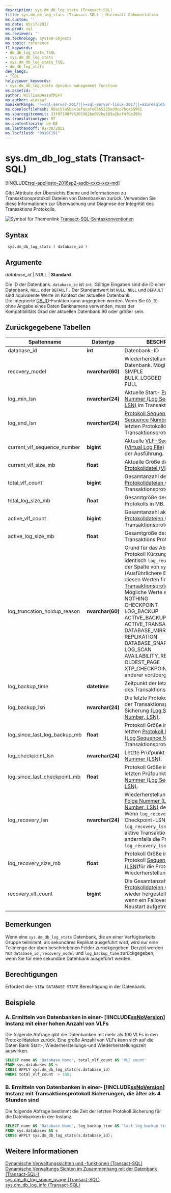 ```yaml
---
description: sys.dm_db_log_stats (Transact-SQL)
title: sys.dm_db_log_stats (Transact-SQL) | Microsoft-Dokumentation
ms.custom: ''
ms.date: 05/17/2017
ms.prod: sql
ms.reviewer: ''
ms.technology: system-objects
ms.topic: reference
f1_keywords:
- dm_db_log_stats_TSQL
- sys.dm_db_log_stats
- sys.dm_db_log_stats_TSQL
- dm_db_log_stats
dev_langs:
- TSQL
helpviewer_keywords:
- sys.dm_db_log_stats dynamic management function
ms.assetid: ''
author: WilliamDAssafMSFT
ms.author: wiassaf
monikerRange: '>=sql-server-2017||>=sql-server-linux-2017||=azuresqldb-mi-current'
ms.openlocfilehash: 88ac57a5ba41afacafe8565225ed9ce7bca55991
ms.sourcegitcommit: 33f0f190f962059826e002be165a2bef4f9e350c
ms.translationtype: MT
ms.contentlocale: de-DE
ms.lasthandoff: 01/30/2021
ms.locfileid: "99191191"
---
```

# <a name="sysdm_db_log_stats-transact-sql"></a>sys.dm_db_log_stats (Transact-SQL)   
[!INCLUDE[tsql-appliesto-2016sp2-asdb-xxxx-xxx-md](../../includes/tsql-appliesto-2016sp2-asdb-xxxx-xxx-md.md)]

Gibt Attribute der Übersichts Ebene und Informationen zu Transaktionsprotokoll Dateien von Datenbanken zurück. Verwenden Sie diese Informationen zur Überwachung und Diagnose der Integrität des Transaktions Protokolls.   
  
 ![Symbol für Themenlink](../../database-engine/configure-windows/media/topic-link.gif "Symbol für Themenlink") [Transact-SQL-Syntaxkonventionen](../../t-sql/language-elements/transact-sql-syntax-conventions-transact-sql.md)  
  
## <a name="syntax"></a>Syntax  
  
```  
 sys.dm_db_log_stats ( database_id )
```  
  
## <a name="arguments"></a>Argumente  

*database_id* | NULL | **Standard**

Die ID der Datenbank. `database_id` ist `int`. Gültige Eingaben sind die ID einer Datenbank, `NULL` oder `DEFAULT` . Der Standardwert ist `NULL`. `NULL` und `DEFAULT` sind äquivalente Werte im Kontext der aktuellen Datenbank.  
Die integrierte [DB_ID](../../t-sql/functions/db-id-transact-sql.md)-Funktion kann angegeben werden. Wenn Sie `DB_ID` ohne Angabe eines Daten Banknamens verwenden, muss der Kompatibilitäts Grad der aktuellen Datenbank 90 oder größer sein.

  
## <a name="tables-returned"></a>Zurückgegebene Tabellen  
  
|Spaltenname|Datentyp|BESCHREIBUNG|  
|-----------------|---------------|-----------------|  
|database_id    |**int**    |Datenbank-ID |  
|recovery_model |**nvarchar(60)**   |   Wiederherstellungs Modell der Datenbank. Mögliche Werte sind: <br /> SIMPLE<br /> BULK_LOGGED <br /> FULL |  
|log_min_lsn    |**nvarchar(24)**   |   Aktuelle Start- [Protokoll Folge Nummer (Log Sequence Number, LSN)](../../relational-databases/sql-server-transaction-log-architecture-and-management-guide.md#Logical_Arch) im Transaktionsprotokoll.|  
|log_end_lsn    |**nvarchar(24)**   |   [Protokoll Sequenznummer (Log Sequence Number, LSN)](../../relational-databases/sql-server-transaction-log-architecture-and-management-guide.md#Logical_Arch) des letzten Protokolldaten Satzes im Transaktionsprotokoll.|  
|current_vlf_sequence_number    |**bigint** |   Aktuelle [VLF-Sequenznummer (Virtual Log File)](../../relational-databases/sql-server-transaction-log-architecture-and-management-guide.md#physical_arch) zum Zeitpunkt der Ausführung.|  
|current_vlf_size_mb    |**float**  |   Aktuelle Größe der [virtuellen Protokolldatei (VLF)](../../relational-databases/sql-server-transaction-log-architecture-and-management-guide.md#physical_arch) in MB.|   
|total_vlf_count    |**bigint** |   Gesamtanzahl der [virtuellen Protokolldateien (VLFs)](../../relational-databases/sql-server-transaction-log-architecture-and-management-guide.md#physical_arch) im Transaktionsprotokoll. |  
|total_log_size_mb  |**float**  |   Gesamtgröße des Transaktions Protokolls in MB. |  
|active_vlf_count   |**bigint** |   Gesamtanzahl aktiver [virtueller Protokolldateien (VLFs)](../../relational-databases/sql-server-transaction-log-architecture-and-management-guide.md#physical_arch) im Transaktionsprotokoll.|  
|active_log_size_mb |**float**  |   Gesamtgröße des aktiven Transaktions Protokolls in MB.|  
|log_truncation_holdup_reason   |**nvarchar(60)**   |   Grund für das Abschneiden der Protokoll Kürzung. Der Wert ist identisch  `log_reuse_wait_desc` mit der Spalte von `sys.databases` .  (Ausführlichere Erläuterungen zu diesen Werten finden Sie [im Transaktionsprotokoll](../../relational-databases/logs/the-transaction-log-sql-server.md).) <br />Mögliche Werte sind: <br />NOTHING<br />CHECKPOINT<br />LOG_BACKUP<br />ACTIVE_BACKUP_OR_RESTORE<br />ACTIVE_TRANSACTION<br />DATABASE_MIRRORING<br />REPLIKATION<br />DATABASE_SNAPSHOT_CREATION<br />LOG_SCAN<br />AVAILABILITY_REPLICA<br />OLDEST_PAGE<br />XTP_CHECKPOINT<br />anderer vorübergehender |  
|log_backup_time    |**datetime**   |   Zeitpunkt der letzten Sicherung des Transaktions Protokolls.|   
|log_backup_lsn |**nvarchar(24)**   |   Die letzte Protokoll Folge Nummer der Transaktionsprotokoll Sicherung [(Log Sequence Number, LSN)](../../relational-databases/sql-server-transaction-log-architecture-and-management-guide.md#Logical_Arch).|   
|log_since_last_log_backup_mb   |**float**  |   Protokoll Größe in MB seit der letzten [Protokoll Folge Nummer (Log Sequence Number, LSN)](../../relational-databases/sql-server-transaction-log-architecture-and-management-guide.md#Logical_Arch)der Transaktionsprotokoll Sicherung.|  
|log_checkpoint_lsn |**nvarchar(24)**   |   Letzte Prüfpunkt- [Protokoll Folge Nummer (LSN)](../../relational-databases/sql-server-transaction-log-architecture-and-management-guide.md#Logical_Arch).|  
|log_since_last_checkpoint_mb   |**float**  |   Protokoll Größe in MB seit der letzten Prüfpunkt- [Protokoll Folge Nummer (Log Sequence Number, LSN)](../../relational-databases/sql-server-transaction-log-architecture-and-management-guide.md#Logical_Arch).|  
|log_recovery_lsn   |**nvarchar(24)**   |   Wiederherstellungs- [Protokoll Folge Nummer (Log Sequence Number, LSN)](../../relational-databases/sql-server-transaction-log-architecture-and-management-guide.md#Logical_Arch) der Datenbank. Wenn `log_recovery_lsn` vor der Checkpoint-LSN auftritt, `log_recovery_lsn` ist die älteste aktive Transaktions-LSN, andernfalls die Prüfpunkt- `log_recovery_lsn` LSN.|  
|log_recovery_size_mb   |**float**  |   Protokoll Größe in MB seit Protokoll [Sequenznummer (LSN)](../../relational-databases/sql-server-transaction-log-architecture-and-management-guide.md#Logical_Arch)für die Protokoll Wiederherstellung.|  
|recovery_vlf_count |**bigint** |   Die Gesamtanzahl der [virtuellen Protokolldateien (VLFs)](../../relational-databases/sql-server-transaction-log-architecture-and-management-guide.md#physical_arch) , die wieder hergestellt werden sollen, wenn ein Failover oder ein Server Neustart aufgetreten ist. |  


## <a name="remarks"></a>Bemerkungen
Wenn eine `sys.dm_db_log_stats` Datenbank, die an einer Verfügbarkeits Gruppe teilnimmt, als sekundäres Replikat ausgeführt wird, wird nur eine Teilmenge der oben beschriebenen Felder zurückgegeben.  Derzeit werden nur `database_id` , `recovery_model` und `log_backup_time` zurückgegeben, wenn Sie für eine sekundäre Datenbank ausgeführt werden.   

## <a name="permissions"></a>Berechtigungen  
Erfordert die- `VIEW DATABASE STATE` Berechtigung in der Datenbank.   
  
## <a name="examples"></a>Beispiele  

### <a name="a-determining-databases-in-a-ssnoversion-instance-with-high-number-of-vlfs"></a>A. Ermitteln von Datenbanken in einer- [!INCLUDE[ssNoVersion](../../includes/ssnoversion-md.md)] Instanz mit einer hohen Anzahl von VLFs   
Die folgende Abfrage gibt die Datenbanken mit mehr als 100 VLFs in den Protokolldateien zurück. Eine große Anzahl von VLFs kann sich auf die Daten Bank Start-, Wiederherstellungs-und Wiederherstellungszeit auswirken.

```sql  
SELECT name AS 'Database Name', total_vlf_count AS 'VLF count' 
FROM sys.databases AS s
CROSS APPLY sys.dm_db_log_stats(s.database_id) 
WHERE total_vlf_count  > 100;
```   

### <a name="b-determining-databases-in-a-ssnoversion-instance-with-transaction-log-backups-older-than-4-hours"></a>B. Ermitteln von Datenbanken in einer- [!INCLUDE[ssNoVersion](../../includes/ssnoversion-md.md)] Instanz mit Transaktionsprotokoll Sicherungen, die älter als 4 Stunden sind   
Die folgende Abfrage bestimmt die Zeit der letzten Protokoll Sicherung für die Datenbanken in der-Instanz.

```sql  
SELECT name AS 'Database Name', log_backup_time AS 'last log backup time' 
FROM sys.databases AS s
CROSS APPLY sys.dm_db_log_stats(s.database_id); 
```

## <a name="see-also"></a>Weitere Informationen  
[Dynamische Verwaltungssichten und -funktionen &#40;Transact-SQL&#41;](../../relational-databases/system-dynamic-management-views/system-dynamic-management-views.md)   
[Dynamische Verwaltungs Sichten im Zusammenhang mit der Datenbank &#40;Transact-SQL-&#41;](../../relational-databases/system-dynamic-management-views/database-related-dynamic-management-views-transact-sql.md)   
[sys.dm_db_log_space_usage &#40;Transact-SQL&#41;](../../relational-databases/system-dynamic-management-views/sys-dm-db-log-space-usage-transact-sql.md)   
[sys.dm_db_log_info &#40;Transact-SQL&#41;](../../relational-databases/system-dynamic-management-views/sys-dm-db-log-info-transact-sql.md)    
  
